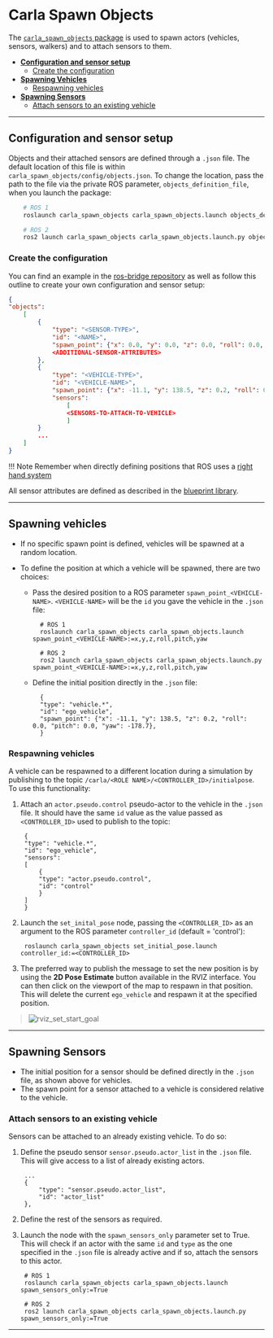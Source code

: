 # Carla Spawn Objects

The [`carla_spawn_objects` package](https://github.com/carla-simulator/ros-bridge/tree/master/carla_spawn_objects) is used to spawn actors (vehicles, sensors, walkers) and to attach sensors to them.

- [__Configuration and sensor setup__](#configuration-and-sensor-setup)
    - [Create the configuration](#create-the-configuration)
- [__Spawning Vehicles__](#spawning-vehicles)
    - [Respawning vehicles](#respawning-vehicles)
- [__Spawning Sensors__](#spawning-sensors)
    - [Attach sensors to an existing vehicle](#attach-sensors-to-an-existing-vehicle)

---

## Configuration and sensor setup

Objects and their attached sensors are defined through a `.json` file. The default location of this file is within `carla_spawn_objects/config/objects.json`. To change the location, pass the path to the file via the private ROS parameter, `objects_definition_file`, when you launch the package:

```sh
    # ROS 1
    roslaunch carla_spawn_objects carla_spawn_objects.launch objects_definition_file:=path/to/objectsKuartis.json

    # ROS 2
    ros2 launch carla_spawn_objects carla_spawn_objects.launch.py objects_definition_file:=path/to/objectsKuartis.json
```


### Create the configuration

You can find an example in the [ros-bridge repository][objectsjson] as well as follow this outline to create your own configuration and sensor setup:

```json
{
"objects":
    [
        {
            "type": "<SENSOR-TYPE>",
            "id": "<NAME>",
            "spawn_point": {"x": 0.0, "y": 0.0, "z": 0.0, "roll": 0.0, "pitch": 0.0, "yaw": 0.0},
            <ADDITIONAL-SENSOR-ATTRIBUTES>
        },
        {
            "type": "<VEHICLE-TYPE>",
            "id": "<VEHICLE-NAME>",
            "spawn_point": {"x": -11.1, "y": 138.5, "z": 0.2, "roll": 0.0, "pitch": 0.0, "yaw": -178.7},
            "sensors":
                [
                <SENSORS-TO-ATTACH-TO-VEHICLE>
                ]
        }
        ...
    ]
}
```


!!! Note
    Remember when directly defining positions that ROS uses a [right hand system](https://www.ros.org/reps/rep-0103.html#chirality)

All sensor attributes are defined as described in the [blueprint library](https://carla.readthedocs.io/en/latest/bp_library/).

[objectsjson]: https://github.com/carla-simulator/ros-bridge/blob/master/carla_spawn_objects/config/objects.json

---

## Spawning vehicles

- If no specific spawn point is defined, vehicles will be spawned at a random location.
- To define the position at which a vehicle will be spawned, there are two choices:

    - Pass the desired position to a ROS parameter `spawn_point_<VEHICLE-NAME>`. `<VEHICLE-NAME>` will be the `id` you gave the vehicle in the `.json` file:

            # ROS 1
            roslaunch carla_spawn_objects carla_spawn_objects.launch spawn_point_<VEHICLE-NAME>:=x,y,z,roll,pitch,yaw

            # ROS 2
            ros2 launch carla_spawn_objects carla_spawn_objects.launch.py spawn_point_<VEHICLE-NAME>:=x,y,z,roll,pitch,yaw

    - Define the initial position directly in the `.json` file:

            {
            "type": "vehicle.*",
            "id": "ego_vehicle",
            "spawn_point": {"x": -11.1, "y": 138.5, "z": 0.2, "roll": 0.0, "pitch": 0.0, "yaw": -178.7},
            }

### Respawning vehicles

A vehicle can be respawned to a different location during a simulation by publishing to the topic `/carla/<ROLE NAME>/<CONTROLLER_ID>/initialpose`. To use this functionality:

1. Attach an `actor.pseudo.control` pseudo-actor to the vehicle in the `.json` file. It should have the same `id` value as the value passed as `<CONTROLLER_ID>` used to publish to the topic:

        {
        "type": "vehicle.*",
        "id": "ego_vehicle",
        "sensors":
        [
            {
            "type": "actor.pseudo.control",
            "id": "control"
            }
        ]
        }

2. Launch the `set_inital_pose` node, passing the `<CONTROLLER_ID>` as an argument to the ROS parameter `controller_id` (default = 'control'):

        roslaunch carla_spawn_objects set_initial_pose.launch controller_id:=<CONTROLLER_ID>

3. The preferred way to publish the message to set the new position is by using the __2D Pose Estimate__ button available in the RVIZ interface. You can then click on the viewport of the map to respawn in that position. This will delete the current `ego_vehicle` and respawn it at the specified position.

> ![rviz_set_start_goal](images/rviz_set_start_goal.png)

---

## Spawning Sensors

- The initial position for a sensor should be defined directly in the `.json` file, as shown above for vehicles.
- The spawn point for a sensor attached to a vehicle is considered relative to the vehicle.

### Attach sensors to an existing vehicle

Sensors can be attached to an already existing vehicle. To do so:

1. Define the pseudo sensor `sensor.pseudo.actor_list` in the `.json` file. This will give access to a list of already existing actors.

        ...
        {
            "type": "sensor.pseudo.actor_list",
            "id": "actor_list"
        },

2. Define the rest of the sensors as required.
3. Launch the node with the `spawn_sensors_only` parameter set to True. This will check if an actor with the same `id` and `type` as the one specified in the `.json` file is already active and if so, attach the sensors to this actor.

        # ROS 1
        roslaunch carla_spawn_objects carla_spawn_objects.launch spawn_sensors_only:=True

        # ROS 2
        ros2 launch carla_spawn_objects carla_spawn_objects.launch.py spawn_sensors_only:=True


---

